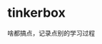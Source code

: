 























































































# tinkerbox
啥都搞点，记录点别的学习过程
